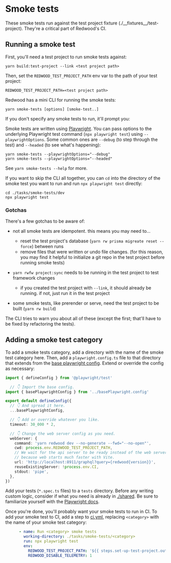 # Smoke tests

These smoke tests run against the test project fixture (./\_\_fixtures\_\_/test-project).
They're a critical part of Redwood's CI.

## Running a smoke test

First, you'll need a test project to run smoke tests against:

```
yarn build:test-project --link <test project path>
```

Then, set the `REDWOOD_TEST_PROJECT_PATH` env var to the path of your test project:

```
REDWOOD_TEST_PROJECT_PATH=<test project path>
```

Redwood has a mini CLI for running the smoke tests:

```
yarn smoke-tests [options] [smoke-test..]
```

If you don't specify any smoke tests to run, it'll prompt you:

Smoke tests are written using [Playwright](https://playwright.dev/).
You can pass options to the underlying Playwright test command (`npx playwright test`) using `--playwrightOptions`.
Some common ones are `--debug` (to step through the test) and `--headed` (to see what's happening):

```
yarn smoke-tests --playwrightOptions="--debug"
yarn smoke-tests --playwrightOptions="--headed"
```

See `yarn smoke-tests --help` for more.

If you want to skip the CLI all together, you can `cd` into the directory of the smoke test you want to run and run `npx playwright test` directly:

```
cd ./tasks/smoke-tests/dev
npx playwright test
```

### Gotchas

There's a few gotchas to be aware of:

- not all smoke tests are idempotent. this means you may need to...
  - reset the test project's database (`yarn rw prisma migreate reset --force`) between runs
  - remove files that were written or undo file changes. (for this reason, you may find it helpful to initialize a git repo in the test project before running smoke tests)

- `yarn rwfw project:sync` needs to be running in the test project to test framework changes
  - if you created the test project with `--link`, it should already be running. if not, just run it in the test project

- some smoke tests, like prerender or serve, need the test project to be built (`yarn rw build`)

The CLI tries to warn you about all of these (except the first; that'll have to be fixed by refactoring the tests).

## Adding a smoke test category

To add a smoke tests category, add a directory with the name of the smoke test category here.
Then, add a `playwright.config.ts` file to that directory that extends from the [base playwright config](./basePlaywright.config.js).
Extend or override the config as necessary:

```ts
import { defineConfig } from '@playwright/test'

  // 👇 Import the base config.
import { basePlaywrightConfig } from '../basePlaywright.config'

export default defineConfig({
  // 👇 And spread it here.
  ...basePlaywrightConfig,

  // 👇 Add or override whatever you like.
  timeout: 30_000 * 2,

  // 👇 Change the web server config as you need.
  webServer: {
    command: 'yarn redwood dev --no-generate --fwd="--no-open"',
    cwd: process.env.REDWOOD_TEST_PROJECT_PATH,
    // We wait for the api server to be ready instead of the web server
    // because web starts much faster with Vite.
    url: 'http://localhost:8911/graphql?query={redwood{version}}',
    reuseExistingServer: !process.env.CI,
    stdout: 'pipe',
  },
})
```

Add your tests (`*.spec.ts` files) to a `tests` directory. Before any writing custom logic, consider if what you need is already in [./shared](./shared).
Be sure to familiarize yourself with the [Playwright docs](https://playwright.dev/docs/intro).

Once you're done, you'll probably want your smoke tests to run in CI.
To add your smoke test to CI, add a step to [ci.yml](../../.github/workflows/ci.yml), replacing `<category>` with the name of your smoke test category:

```yml
      - name: Run <category> smoke tests
        working-directory: ./tasks/smoke-tests/<category>
        run: npx playwright test
        env:
          REDWOOD_TEST_PROJECT_PATH: '${{ steps.set-up-test-project.outputs.test-project-path }}'
          REDWOOD_DISABLE_TELEMETRY: 1
```

